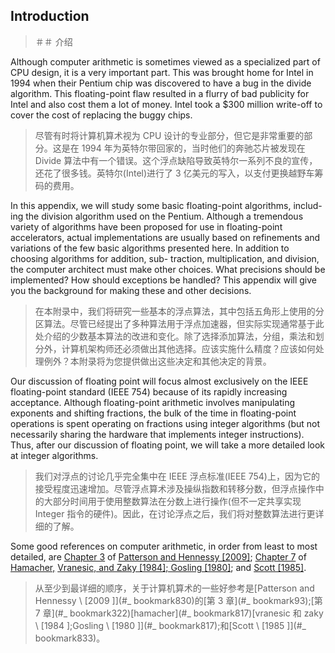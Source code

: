 ## Introduction

> ＃＃ 介绍

Although computer arithmetic is sometimes viewed as a specialized part of CPU design, it is a very important part. This was brought home for Intel in 1994 when their Pentium chip was discovered to have a bug in the divide algorithm. This floating-point flaw resulted in a flurry of bad publicity for Intel and also cost them a lot of money. Intel took a $300 million write-off to cover the cost of replacing the buggy chips.

> 尽管有时将计算机算术视为 CPU 设计的专业部分，但它是非常重要的部分。这是在 1994 年为英特尔带回家的，当时他们的奔驰芯片被发现在 Divide 算法中有一个错误。这个浮点缺陷导致英特尔一系列不良的宣传，还花了很多钱。英特尔(Intel)进行了 3 亿美元的写入，以支付更换越野车筹码的费用。

In this appendix, we will study some basic floating-point algorithms, includ- ing the division algorithm used on the Pentium. Although a tremendous variety of algorithms have been proposed for use in floating-point accelerators, actual implementations are usually based on refinements and variations of the few basic algorithms presented here. In addition to choosing algorithms for addition, sub- traction, multiplication, and division, the computer architect must make other choices. What precisions should be implemented? How should exceptions be handled? This appendix will give you the background for making these and other decisions.

> 在本附录中，我们将研究一些基本的浮点算法，其中包括五角形上使用的分区算法。尽管已经提出了多种算法用于浮点加速器，但实际实现通常基于此处介绍的少数基本算法的改进和变化。除了选择添加算法，分组，乘法和划分外，计算机架构师还必须做出其他选择。应该实施什么精度？应该如何处理例外？本附录将为您提供做出这些决定和其他决定的背景。

Our discussion of floating point will focus almost exclusively on the IEEE floating-point standard (IEEE 754) because of its rapidly increasing acceptance. Although floating-point arithmetic involves manipulating exponents and shifting fractions, the bulk of the time in floating-point operations is spent operating on fractions using integer algorithms (but not necessarily sharing the hardware that implements integer instructions). Thus, after our discussion of floating point, we will take a more detailed look at integer algorithms.

> 我们对浮点的讨论几乎完全集中在 IEEE 浮点标准(IEEE 754)上，因为它的接受程度迅速增加。尽管浮点算术涉及操纵指数和转移分数，但浮点操作中的大部分时间用于使用整数算法在分数上进行操作(但不一定共享实现 Integer 指令的硬件)。因此，在讨论浮点之后，我们将对整数算法进行更详细的了解。

Some good references on computer arithmetic, in order from least to most detailed, are [Chapter 3](#_bookmark93) of [Patterson and Hennessy \[2009\]](#_bookmark830); [Chapter 7](#_bookmark322) of [Hamacher,](#_bookmark817) [Vranesic, and Zaky \[1984\]; Gosling \[1980\]](#_bookmark817); and [Scott \[1985\]](#_bookmark833).

> 从至少到最详细的顺序，关于计算机算术的一些好参考是[Patterson and Hennessy \ [2009 \]](#_ bookmark830)的[第 3 章](#_ bookmark93);[第 7 章](#_ bookmark322)[hamacher](#_ bookmark817)[vranesic 和 zaky \ [1984 \];Gosling \ [1980 \]](#_ bookmark817);和[Scott \ [1985 \]](#_ bookmark833)。
